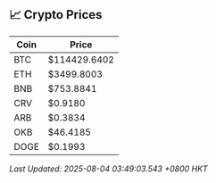 ## 📈 Crypto Prices

| Coin | Price |
| ---- | ----- |
| BTC | $114429.6402 |
| ETH | $3499.8003 |
| BNB | $753.8841 |
| CRV | $0.9180 |
| ARB | $0.3834 |
| OKB | $46.4185 |
| DOGE | $0.1993 |

_Last Updated: 2025-08-04 03:49:03.543 +0800 HKT_